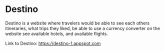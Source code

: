 # Destino #
Destino is a website where travelers would be able to see each others itineraries, what trips they liked, be able to use a currency converter on the website see available hotels, and available flights.  

Link to Destino: https://destino-1.appspot.com
